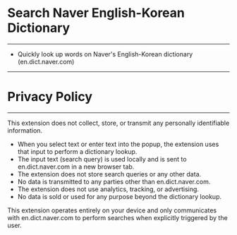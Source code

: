 # Search Naver English-Korean Dictionary
---
- Quickly look up words on Naver's English-Korean dictionary (en.dict.naver.com)
---
# Privacy Policy
---
This extension does not collect, store, or transmit any personally identifiable information.

- When you select text or enter text into the popup, the extension uses that input to perform a dictionary lookup.
- The input text (search query) is used locally and is sent to en.dict.naver.com in a new browser tab.
- The extension does not store search queries or any other data.
- No data is transmitted to any parties other than en.dict.naver.com.
- The extension does not use analytics, tracking, or advertising.
- No data is sold or used for any purpose beyond the dictionary lookup.

This extension operates entirely on your device and only communicates with en.dict.naver.com to perform searches when explicitly triggered by the user.